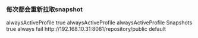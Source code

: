 
### 每次都会重新拉取snapshot
<profile>
     <id>alwaysActiveProfile</id>
     <activation>
      <!-- 是否默认激活 -->
      <activeByDefault>true</activeByDefault>
     </activation>
     <repositories>
        <repository>
          <id>alwaysActiveProfile</id>
          <name>alwaysActiveProfile Snapshots</name>
          <snapshots>
            <enabled>true</enabled>
            <!-- 重点在这里，每次都会重新拉取snapshot -->
            <updatePolicy>always</updatePolicy>
            <checksumPolicy>fail</checksumPolicy>
          </snapshots>
          <url>http://192.168.10.31:8081/repository/public</url>
          <layout>default</layout>
        </repository>
      </repositories>
    </profile>
  </profiles>
